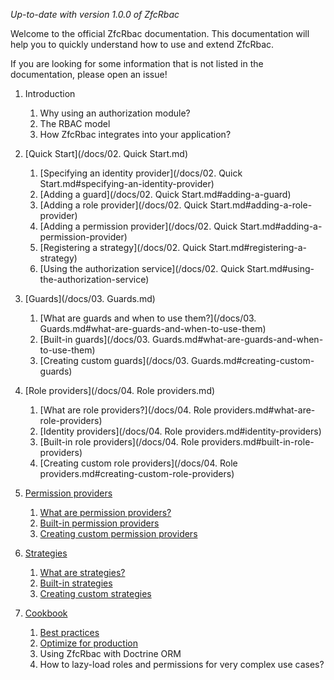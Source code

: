 _Up-to-date with version 1.0.0 of ZfcRbac_

Welcome to the official ZfcRbac documentation. This documentation will help you to quickly understand how to use
and extend ZfcRbac.

If you are looking for some information that is not listed in the documentation, please open an issue!

1. Introduction
   1. Why using an authorization module?
   2. The RBAC model
   3. How ZfcRbac integrates into your application?

2. [Quick Start](/docs/02. Quick Start.md)
   1. [Specifying an identity provider](/docs/02. Quick Start.md#specifying-an-identity-provider)
   2. [Adding a guard](/docs/02. Quick Start.md#adding-a-guard)
   3. [Adding a role provider](/docs/02. Quick Start.md#adding-a-role-provider)
   4. [Adding a permission provider](/docs/02. Quick Start.md#adding-a-permission-provider)
   5. [Registering a strategy](/docs/02. Quick Start.md#registering-a-strategy)
   6. [Using the authorization service](/docs/02. Quick Start.md#using-the-authorization-service)

3. [Guards](/docs/03. Guards.md)
   1. [What are guards and when to use them?](/docs/03. Guards.md#what-are-guards-and-when-to-use-them)
   2. [Built-in guards](/docs/03. Guards.md#what-are-guards-and-when-to-use-them)
   3. [Creating custom guards](/docs/03. Guards.md#creating-custom-guards)

4. [Role providers](/docs/04. Role providers.md)
   1. [What are role providers?](/docs/04. Role providers.md#what-are-role-providers)
   2. [Identity providers](/docs/04. Role providers.md#identity-providers)
   3. [Built-in role providers](/docs/04. Role providers.md#built-in-role-providers)
   4. [Creating custom role providers](/docs/04. Role providers.md#creating-custom-role-providers)

5. [Permission providers](https://github.com/bakura10/ZfcRbac/wiki/Permission-providers)
   1. [What are permission providers?](https://github.com/bakura10/ZfcRbac/wiki/Permission-providers#what-are-permission-providers)
   2. [Built-in permission providers](https://github.com/bakura10/ZfcRbac/wiki/Permission-providers#built-in-permission-providers)
   3. [Creating custom permission providers](https://github.com/bakura10/ZfcRbac/wiki/Permission-providers#creating-custom-permission-providers)

6. [Strategies](https://github.com/bakura10/ZfcRbac/wiki/Strategies)
   1. [What are strategies?](https://github.com/bakura10/ZfcRbac/wiki/Strategies#what-are-strategies)
   2. [Built-in strategies](https://github.com/bakura10/ZfcRbac/wiki/Strategies#built-in-strategies)
   3. [Creating custom strategies](https://github.com/bakura10/ZfcRbac/wiki/Strategies#creating-custom-strategies)

6. [Cookbook](https://github.com/bakura10/ZfcRbac/wiki/Cookbook)
   1. [Best practices](https://github.com/bakura10/ZfcRbac/wiki/Cookbook#best-practices)
   2. [Optimize for production](https://github.com/bakura10/ZfcRbac/wiki/Cookbook#optimize-for-production)
   3. Using ZfcRbac with Doctrine ORM
   4. How to lazy-load roles and permissions for very complex use cases?
